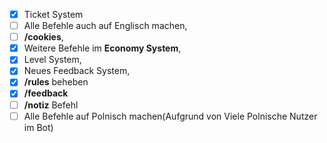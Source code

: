 - [x] Ticket System
- [ ] Alle Befehle auch auf Englisch machen,
- [ ] **/cookies**,
- [x] Weitere Befehle im **Economy System**,
- [x] Level System,
- [x] Neues Feedback System,
- [x] **/rules** beheben
- [x] **/feedback**
- [ ] **/notiz** Befehl
- [ ] Alle Befehle auf Polnisch machen(Aufgrund von Viele Polnische Nutzer im Bot)

